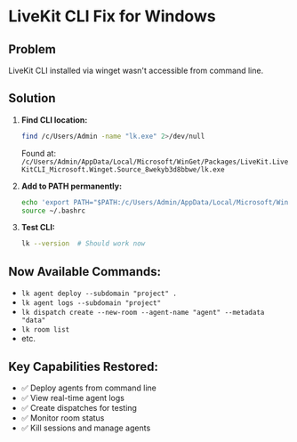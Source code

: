 # LiveKit CLI Fix for Windows

## Problem
LiveKit CLI installed via winget wasn't accessible from command line.

## Solution
1. **Find CLI location:**
   ```bash
   find /c/Users/Admin -name "lk.exe" 2>/dev/null
   ```
   Found at: `/c/Users/Admin/AppData/Local/Microsoft/WinGet/Packages/LiveKit.LiveKitCLI_Microsoft.Winget.Source_8wekyb3d8bbwe/lk.exe`

2. **Add to PATH permanently:**
   ```bash
   echo 'export PATH="$PATH:/c/Users/Admin/AppData/Local/Microsoft/WinGet/Packages/LiveKit.LiveKitCLI_Microsoft.Winget.Source_8wekyb3d8bbwe"' >> ~/.bashrc
   source ~/.bashrc
   ```

3. **Test CLI:**
   ```bash
   lk --version  # Should work now
   ```

## Now Available Commands:
- `lk agent deploy --subdomain "project" .`
- `lk agent logs --subdomain "project"`
- `lk dispatch create --new-room --agent-name "agent" --metadata "data"`
- `lk room list`
- etc.

## Key Capabilities Restored:
- ✅ Deploy agents from command line
- ✅ View real-time agent logs
- ✅ Create dispatches for testing
- ✅ Monitor room status
- ✅ Kill sessions and manage agents